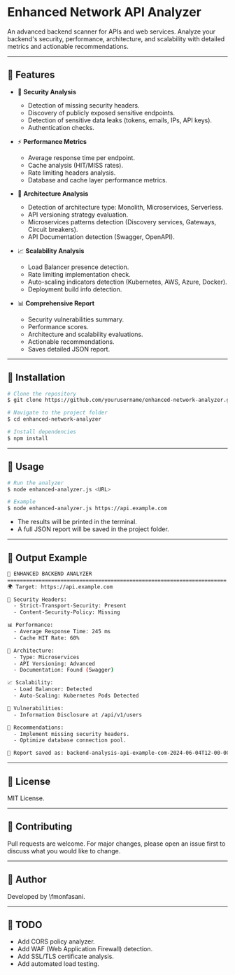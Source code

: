 # Enhanced Network API Analyzer

An advanced backend scanner for APIs and web services. Analyze your backend's security, performance, architecture, and scalability with detailed metrics and actionable recommendations.

---

## 🔹 Features

* 🔐 **Security Analysis**

  * Detection of missing security headers.
  * Discovery of publicly exposed sensitive endpoints.
  * Detection of sensitive data leaks (tokens, emails, IPs, API keys).
  * Authentication checks.

* ⚡ **Performance Metrics**

  * Average response time per endpoint.
  * Cache analysis (HIT/MISS rates).
  * Rate limiting headers analysis.
  * Database and cache layer performance metrics.

* 🏢 **Architecture Analysis**

  * Detection of architecture type: Monolith, Microservices, Serverless.
  * API versioning strategy evaluation.
  * Microservices patterns detection (Discovery services, Gateways, Circuit breakers).
  * API Documentation detection (Swagger, OpenAPI).

* 📈 **Scalability Analysis**

  * Load Balancer presence detection.
  * Rate limiting implementation check.
  * Auto-scaling indicators detection (Kubernetes, AWS, Azure, Docker).
  * Deployment build info detection.

* 📊 **Comprehensive Report**

  * Security vulnerabilities summary.
  * Performance scores.
  * Architecture and scalability evaluations.
  * Actionable recommendations.
  * Saves detailed JSON report.

---

## 🔹 Installation

```bash
# Clone the repository
$ git clone https://github.com/yourusername/enhanced-network-analyzer.git

# Navigate to the project folder
$ cd enhanced-network-analyzer

# Install dependencies
$ npm install
```

---

## 🔹 Usage

```bash
# Run the analyzer
$ node enhanced-analyzer.js <URL>

# Example
$ node enhanced-analyzer.js https://api.example.com
```

* The results will be printed in the terminal.
* A full JSON report will be saved in the project folder.

---

## 🔹 Output Example

```bash
🚀 ENHANCED BACKEND ANALYZER
======================================================================
🌍 Target: https://api.example.com

🔐 Security Headers:
  - Strict-Transport-Security: Present
  - Content-Security-Policy: Missing

📊 Performance:
  - Average Response Time: 245 ms
  - Cache HIT Rate: 60%

🏢 Architecture:
  - Type: Microservices
  - API Versioning: Advanced
  - Documentation: Found (Swagger)

📈 Scalability:
  - Load Balancer: Detected
  - Auto-Scaling: Kubernetes Pods Detected

🔹 Vulnerabilities:
  - Information Disclosure at /api/v1/users

👀 Recommendations:
  - Implement missing security headers.
  - Optimize database connection pool.

💾 Report saved as: backend-analysis-api-example-com-2024-06-04T12-00-00.json
```

---

## 🔹 License

MIT License.

---

## 🔹 Contributing

Pull requests are welcome. For major changes, please open an issue first to discuss what you would like to change.

---

## 🔹 Author

Developed by \fmonfasani.

---

## 🔹 TODO

* Add CORS policy analyzer.
* Add WAF (Web Application Firewall) detection.
* Add SSL/TLS certificate analysis.
* Add automated load testing.

